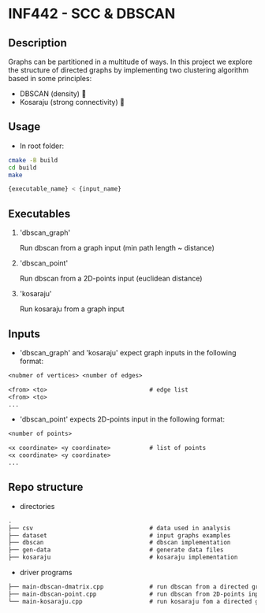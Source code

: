 # INF442 - SCC & DBSCAN

## Description

Graphs can be partitioned in a multitude of ways. In this project we explore the structure of directed graphs by implementing two clustering algorithm based in some principles:
- DBSCAN (density) 🧩
- Kosaraju (strong connectivity) 🔀

## Usage

- In root folder:

```sh
cmake -B build
cd build
make

{executable_name} < {input_name}
```

## Executables

1. 'dbscan_graph'

    Run dbscan from a graph input (min path length ~ distance)

2. 'dbscan_point'
    
    Run dbscan from a 2D-points input (euclidean distance)

3. 'kosaraju'

    Run kosaraju from a graph input 

## Inputs 

- 'dbscan_graph' and 'kosaraju' expect graph inputs in the following format:

```txt
<nubmer of vertices> <number of edges>

<from> <to>                             # edge list
<from> <to>
...          
```

- 'dbscan_point' expects 2D-points input in the following format:

```txt
<number of points>

<x coordinate> <y coordinate>           # list of points      
<x coordinate> <y coordinate>
...
```

## Repo structure

- directories

```markdown
.
├── csv                                 # data used in analysis
├── dataset                             # input graphs examples
├── dbscan                              # dbscan implementation
├── gen-data                            # generate data files
├── kosaraju                            # kosaraju implementation
```

- driver programs

```markdown
├── main-dbscan-dmatrix.cpp             # run dbscan from a directed graph input
├── main-dbscan-point.cpp               # run dbscan from 2D-points input
└── main-kosaraju.cpp                   # run kosaraju fom a directed graph input
```

